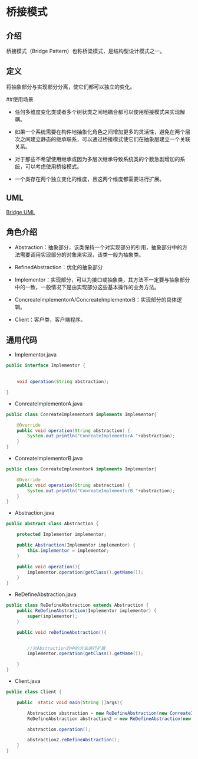 # 桥接模式

## 介绍
桥接模式（Bridge Pattern）也称桥梁模式，是结构型设计模式之一。

## 定义
将抽象部分与实现部分分离，使它们都可以独立的变化。

##使用场景

* 任何多维度变化类或者多个树状类之间地耦合都可以使用桥接模式来实现解耦。

* 如果一个系统需要在构件地抽象化角色之间增加更多的灵活性，避免在两个层次之间建立静态的继承联系，可以通过桥接模式使它们在抽象层建立一个关联关系。

* 对于那些不希望使用继承或因为多层次继承导致系统类的个数急剧增加的系统，可以考虑使用桥接模式。

* 一个类存在两个独立变化的维度，且这两个维度都需要进行扩展。

## UML

[Bridge UML](https://github.com/jianjiandandande/StudyNode/blob/master/UML/%E6%A1%A5%E6%8E%A5%E6%A8%A1%E5%BC%8F.png)

## 角色介绍

* Abstraction：抽象部分，该类保持一个对实现部分的引用，抽象部分中的方法需要调用实现部分的对象来实现，该类一般为抽象类。

* RefinedAbstraction：优化的抽象部分

* Implementor：实现部分，可以为接口或抽象类，其方法不一定要与抽象部分中的一致，一般情况下是由实现部分这些基本操作的业务方法。

* ConcreateImplementorA/ConcreateImplementorB：实现部分的具体逻辑。

* Client：客户类，客户端程序。

## 通用代码
* Implementor.java
```java
public interface Implementor {

   
    void operation(String abstraction);

}
```
* ConreateImplementorA.java
```java
public class ConreateImplementorA implements Implementor{

    @Override
    public void operation(String abstraction) {
        System.out.println("ConreateImplementorA "+abstraction);
    }
}
```
* ConreateImplementorB.java
```java
public class ConreateImplementorA implements Implementor{

    @Override
    public void operation(String abstraction) {
        System.out.println("ConreateImplementorB "+abstraction);
    }
}
```
* Abstraction.java
```java
public abstract class Abstraction {

    protected Implementor implementor;

    public Abstraction(Implementor implementor) {
        this.implementor = implementor;
    }

    public void operation(){
        implementor.operation(getClass().getName());
    }
}
```
* ReDefineAbstraction.java
```java
public class ReDefineAbstraction extends Abstraction {
    public ReDefineAbstraction(Implementor implementor) {
        super(implementor);
    }

    public void reDefineAbstraction(){


        //对Abstraction的中的方法进行扩展
        implementor.operation(getClass().getName());

    }
}
```
* Client.java
```java
public class Client {

    public  static void main(String []args){

        Abstraction abstraction = new ReDefineAbstraction(new ConreateImplementorA());
        ReDefineAbstraction abstraction2 = new ReDefineAbstraction(new ConreateImplementorB());

        abstraction.operation();

        abstraction2.reDefineAbstraction();
    }
}
```
